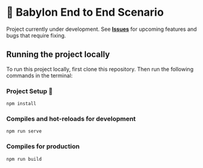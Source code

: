 # :basketball: Babylon End to End Scenario

 Project currently under development. See [**Issues**](https://github.com/gcordido/babylon-scenario/issues) for upcoming features and bugs that require fixing.

## Running the project locally 

To run this project locally, first clone this repository. Then run the following commands in the terminal:

### Project Setup :wrench:
```
npm install
```

### Compiles and hot-reloads for development
```
npm run serve
```

### Compiles for production
```
npm run build
```